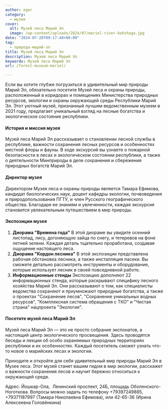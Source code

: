 ```yaml
---
author: egor
category:
  - музеи
cover:
  alt: Музей леса Марий Эл
  image: /wp-content/uploads/2024/07/mariel-river-kokshaga.jpg
date: "2024-07-20T09:17:48+00:00"
tag:
  - природа-марий-эл
title: Музей леса Марий Эл
description: Музей леса Марий Эл
keywords: Музей леса Марий Эл
url: /forest-museum-mariel/

---
```

Если вы хотите глубже погрузиться в удивительный мир природы Марий Эл, обязательно посетите Музей леса и охраны природы, расположенный в коридорах и помещениях Министерства природных ресурсов, экологии и охраны окружающей среды Республики Марий Эл. Этот уютный музей, признанный лучшим ведомственным музеем в 2021 году, предлагает уникальный взгляд на лесные богатства и экологическое состояние республики.

#### История и миссия музея

Музей леса Марий Эл рассказывает о становлении лесной службы в республике, важности сохранения лесных ресурсов и особенностях местной флоры и фауны. В ходе экскурсий вы узнаете о пожарной безопасности в лесах и экологическом состоянии республики, а также о деятельности Минприроды в деле сохранения и сбережения природных богатств Марий Эл.

#### Директор музея

Директором Музея леса и охраны природы является Тамара Ефимова, кандидат биологических наук, доцент кафедры экологии, почвоведения и природопользования ПГТУ, и член Русского географического общества. Благодаря ее знаниям и увлеченности, каждая экскурсия становится увлекательным путешествием в мир природы.

#### Экспозиции музея

1. **Диорама "Времена года"** В этой диораме вы увидите осенний листопад, лису, догоняющую зайца по снегу, и тетеревов на фоне летней зелени. Каждая деталь тщательно проработана, создавая ощущение настоящего леса.
1. **Диорама "Кордон лесника"** В этой экспозиции представлена рабочая обстановка лесника, а также инсталляция пасеки. Вы сможете детально рассмотреть инструменты и оборудование, которые использует лесник в своей повседневной работе.
1. **Информационные стенды** Экспозицию дополняют 22 информационных стенда, которые раскрывают специфику лесного хозяйства Марий Эл. Они рассказывают о том, как специалисты ведомства сохраняют и приумножают природные богатства, а также о проектах "Сохранение лесов", "Сохранение уникальных водных ресурсов", "Комплексная система обращения с ТКО" и "Чистая страна" нацпроекта "Экология".

#### Посетите музей леса Марий Эл

Музей леса Марий Эл — это не просто собрание экспонатов, а настоящий центр экологического просвещения. Здесь проводятся беседы и лекции об особо охраняемых природных территориях республики и их особенностях. Каждый посетитель сможет узнать что-то новое о марийских лесах и экологии.

Приходите и откройте для себя удивительный мир природы Марий Эл в Музее леса. Этот музей станет вашим гидом в мир экологии, расскажет о важности сохранения лесов и научит бережно относиться к окружающей среде.

Адрес: Йошкар-Ола,  Ленинский проспект, 24Б, площадь Оболенского-Ноготкова. Вопросы можно задать по телефону +79397249885, +79371187997 (Тамара Николаевна Ефимова), или 42-65-36 (Ирина Алексеевна Головёнкина)
